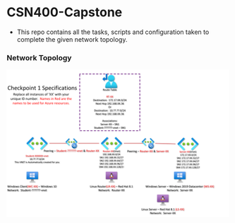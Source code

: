 # CSN400-Capstone
- This repo contains all the tasks, scripts and configuration taken to complete the given network topology.
  
### Network Topology

![Network Topology image not found.](./checkpoint1-diagram.png)
